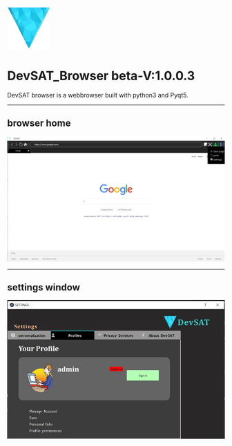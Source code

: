 <img src="static/devsat_x.png" width='100px' height="100px">

# DevSAT_Browser beta-V:1.0.0.3


DevSAT browser is a webbrowser built with python3 and Pyqt5.<hr>
## browser home
<img src="stock/photo_2021-04-15_13-33-03.jpg">

<hr>

## settings window

<img src="stock/devsatss.JPG">





